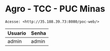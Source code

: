 # Agro - TCC - PUC Minas
	
	Acesse: <http://35.188.39.73:8080/poc-web/>

| Usuario | Senha |
| --- | --- |
| admin | admin |
